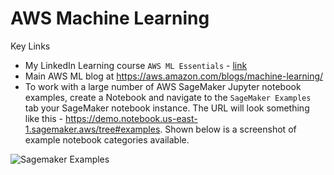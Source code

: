 # AWS Machine Learning

Key Links
- My LinkedIn Learning course `AWS ML Essentials` - [link](https://www.linkedin.com/learning/amazon-web-services-machine-learning-essential-training)
- Main AWS ML blog at https://aws.amazon.com/blogs/machine-learning/
- To work with a large number of AWS SageMaker Jupyter notebook examples, create a Notebook and navigate to the `SageMaker Examples` tab your SageMaker notebook instance.  The URL will look something like this - https://demo.notebook.us-east-1.sagemaker.aws/tree#examples.  Shown below is a screenshot of example notebook categories available.

![Sagemaker Examples](https://github.com/lynnlangit/Hello-AWS-Data-Services/blob/master/images/sagemaker-examples.png)

